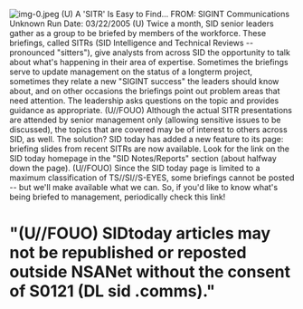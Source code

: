![img-0.jpeg](img-0.jpeg)
(U) A 'SITR' Is Easy to Find...
FROM: SIGINT Communications
Unknown
Run Date: 03/22/2005
(U) Twice a month, SID senior leaders gather as a group to be briefed by members of the workforce. These briefings, called SITRs (SID Intelligence and Technical Reviews -- pronounced "sitters"), give analysts from across SID the opportunity to talk about what's happening in their area of expertise. Sometimes the briefings serve to update management on the status of a longterm project, sometimes they relate a new "SIGINT success" the leaders should know about, and on other occasions the briefings point out problem areas that need attention. The leadership asks questions on the topic and provides guidance as appropriate.
(U//FOUO) Although the actual SITR presentations are attended by senior management only (allowing sensitive issues to be discussed), the topics that are covered may be of interest to others across SID, as well. The solution? SID today has added a new feature to its page: briefing slides from recent SITRs are now available. Look for the link on the SID today homepage in the "SID Notes/Reports" section (about halfway down the page).
(U//FOUO) Since the SID today page is limited to a maximum classification of TS//SI//S-EYES, some briefings cannot be posted -- but we'll make available what we can. So, if you'd like to know what's being briefed to management, periodically check this link!

# "(U//FOUO) SIDtoday articles may not be republished or reposted outside NSANet without the consent of S0121 (DL sid .comms)."
